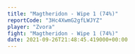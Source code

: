 ```yaml
---
title: "Magtheridon - Wipe 1 (74%)"
reportCode: "3Hc4XwmG2gfLWJYZ"
player: "Zvora"
fight: "Magtheridon - Wipe 1 (74%)"
date: 2021-09-26T21:48:45.419000+00:00
---
```

